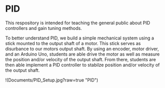 # PID

This respository is intended for teaching the general public about PID controllers and gain tuning methods.

To better understand PID, we build a simple mechanical system using a stick mounted to the output shaft of a motor. This stick serves as disurbance to our motors output shaft. By using an encoder, motor driver, and an Arduino Uno, students are able drive the motor as well as measure the position and/or velocity of the output shaft. From there, students are then able implement a PID controller to stabilze position and/or velocity of the output shaft.

!(Documents/PID_Setup.jpg?raw=true "PID")